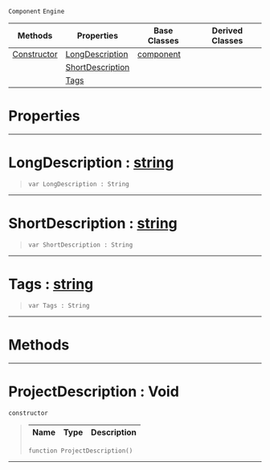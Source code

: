  `Component` `Engine`



|Methods|Properties|Base Classes|Derived Classes|
|---|---|---|---|
|[ Constructor](https://github.com/PlasmaEngine/PlasmaDocs/tree/master/docs/C%2B%2B/code_reference/class_reference/projectdescription.markdown#projectdescription-void)|[ LongDescription](https://github.com/PlasmaEngine/PlasmaDocs/tree/master/docs/C%2B%2B/code_reference/class_reference/projectdescription.markdown#longdescription-plasma-eng)|[component](https://github.com/PlasmaEngine/PlasmaDocs/tree/master/docs/C%2B%2B/code_reference/class_reference/component.markdown)| |
| |[ ShortDescription](https://github.com/PlasmaEngine/PlasmaDocs/tree/master/docs/C%2B%2B/code_reference/class_reference/projectdescription.markdown#shortdescription-plasma-en)| | |
| |[ Tags](https://github.com/PlasmaEngine/PlasmaDocs/tree/master/docs/C%2B%2B/code_reference/class_reference/projectdescription.markdown#tags-plasma-engine-documen)| | |


 #  Properties


---  
 #  LongDescription : [string](https://github.com/PlasmaEngine/PlasmaDocs/tree/master/docs/C%2B%2B/code_reference/lightning_base_types/string.markdown)

> 
> ``` lang=cpp, name=Lightning
> var LongDescription : String


---  
 #  ShortDescription : [string](https://github.com/PlasmaEngine/PlasmaDocs/tree/master/docs/C%2B%2B/code_reference/lightning_base_types/string.markdown)

> 
> ``` lang=cpp, name=Lightning
> var ShortDescription : String


---  
 #  Tags : [string](https://github.com/PlasmaEngine/PlasmaDocs/tree/master/docs/C%2B%2B/code_reference/lightning_base_types/string.markdown)

> 
> ``` lang=cpp, name=Lightning
> var Tags : String


---  
 #  Methods


---  
 #  ProjectDescription : Void

 `constructor`

> 
> |Name|Type|Description|
> |---|---|---|
> ``` lang=cpp, name=Lightning
> function ProjectDescription()
> ``` 


---  
 

 